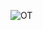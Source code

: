 ![OT](https://user-images.githubusercontent.com/48304130/224258187-5724c1a0-38d2-4ade-a67f-3628a3603662.jpg)
